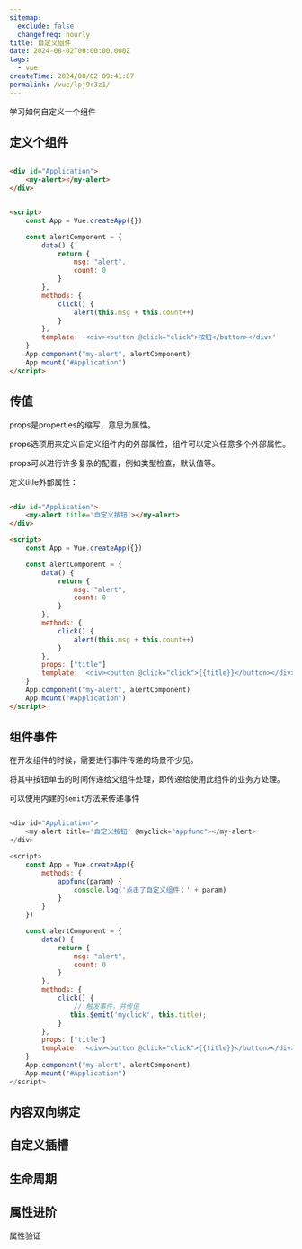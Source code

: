```yaml
---
sitemap:
  exclude: false
  changefreq: hourly
title: 自定义组件
date: 2024-08-02T00:00:00.000Z
tags:
  - vue
createTime: 2024/08/02 09:41:07
permalink: /vue/lpj9r3z1/
---
```


学习如何自定义一个组件

## 定义个组件

```html

<div id="Application">
    <my-alert></my-alert>
</div>


<script>
    const App = Vue.createApp({})

    const alertComponent = {
        data() {
            return {
                msg: "alert",
                count: 0
            }
        },
        methods: {
            click() {
                alert(this.msg + this.count++)
            }
        },
        template: '<div><button @click="click">按钮</button></div>'
    } 
    App.component("my-alert", alertComponent)
    App.mount("#Application")
</script>
```


## 传值

props是properties的缩写，意思为属性。

props选项用来定义自定义组件内的外部属性，组件可以定义任意多个外部属性。

props可以进行许多复杂的配置，例如类型检查，默认值等。

定义title外部属性：

```html

<div id="Application">
    <my-alert title='自定义按钮'></my-alert>
</div>

<script>
    const App = Vue.createApp({})

    const alertComponent = {
        data() {
            return {
                msg: "alert",
                count: 0
            }
        },
        methods: {
            click() {
                alert(this.msg + this.count++)
            }
        },
        props: ["title"]
        template: '<div><button @click="click">{{title}}</button></div>'
    } 
    App.component("my-alert", alertComponent)
    App.mount("#Application")
</script>
```

## 组件事件

在开发组件的时候，需要进行事件传递的场景不少见。

将其中按钮单击的时间传递给父组件处理，即传递给使用此组件的业务方处理。

可以使用内建的`$emit`方法来传递事件


```js

<div id="Application">
    <my-alert title='自定义按钮' @myclick="appfunc"></my-alert>
</div>

<script>
    const App = Vue.createApp({
        methods: {
            appfunc(param) {
                console.log('点击了自定义组件：' + param)
            }
        }
    })

    const alertComponent = {
        data() {
            return {
                msg: "alert",
                count: 0
            }
        },
        methods: {
            click() {
                // 触发事件，并传值
               this.$emit('myclick', this.title); 
            }
        },
        props: ["title"]
        template: '<div><button @click="click">{{title}}</button></div>'
    } 
    App.component("my-alert", alertComponent)
    App.mount("#Application")
</script>
```

## 内容双向绑定


## 自定义插槽


## 生命周期

## 属性进阶

属性验证














